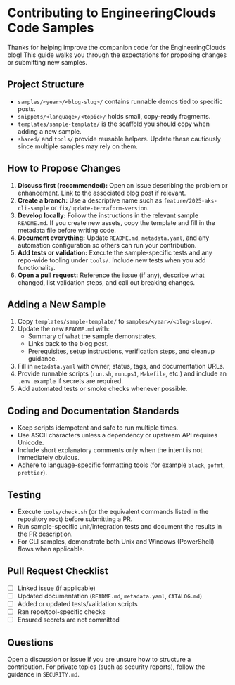 # Contributing to EngineeringClouds Code Samples

Thanks for helping improve the companion code for the EngineeringClouds blog! This guide walks you through the expectations for proposing changes or submitting new samples.

## Project Structure

- `samples/<year>/<blog-slug>/` contains runnable demos tied to specific posts.
- `snippets/<language>/<topic>/` holds small, copy-ready fragments.
- `templates/sample-template/` is the scaffold you should copy when adding a new sample.
- `shared/` and `tools/` provide reusable helpers. Update these cautiously since multiple samples may rely on them.

## How to Propose Changes

1. **Discuss first (recommended):** Open an issue describing the problem or enhancement. Link to the associated blog post if relevant.
2. **Create a branch:** Use a descriptive name such as `feature/2025-aks-cli-sample` or `fix/update-terraform-version`.
3. **Develop locally:** Follow the instructions in the relevant sample `README.md`. If you create new assets, copy the template and fill in the metadata file before writing code.
4. **Document everything:** Update `README.md`, `metadata.yaml`, and any automation configuration so others can run your contribution.
5. **Add tests or validation:** Execute the sample-specific tests and any repo-wide tooling under `tools/`. Include new tests when you add functionality.
6. **Open a pull request:** Reference the issue (if any), describe what changed, list validation steps, and call out breaking changes.

## Adding a New Sample

1. Copy `templates/sample-template/` to `samples/<year>/<blog-slug>/`.
2. Update the new `README.md` with:
   - Summary of what the sample demonstrates.
   - Links back to the blog post.
   - Prerequisites, setup instructions, verification steps, and cleanup guidance.
3. Fill in `metadata.yaml` with owner, status, tags, and documentation URLs.
4. Provide runnable scripts (`run.sh`, `run.ps1`, `Makefile`, etc.) and include an `.env.example` if secrets are required.
5. Add automated tests or smoke checks whenever possible.

## Coding and Documentation Standards

- Keep scripts idempotent and safe to run multiple times.
- Use ASCII characters unless a dependency or upstream API requires Unicode.
- Include short explanatory comments only when the intent is not immediately obvious.
- Adhere to language-specific formatting tools (for example `black`, `gofmt`, `prettier`).

## Testing

- Execute `tools/check.sh` (or the equivalent commands listed in the repository root) before submitting a PR.
- Run sample-specific unit/integration tests and document the results in the PR description.
- For CLI samples, demonstrate both Unix and Windows (PowerShell) flows when applicable.

## Pull Request Checklist

- [ ] Linked issue (if applicable)
- [ ] Updated documentation (`README.md`, `metadata.yaml`, `CATALOG.md`)
- [ ] Added or updated tests/validation scripts
- [ ] Ran repo/tool-specific checks
- [ ] Ensured secrets are not committed

## Questions

Open a discussion or issue if you are unsure how to structure a contribution. For private topics (such as security reports), follow the guidance in `SECURITY.md`.
